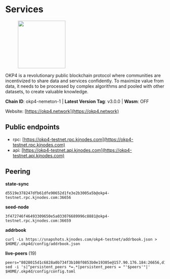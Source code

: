 # Services

<figure><img src="https://raw.githubusercontent.com/kj89/testnet_manuals/main/pingpub/logos/okp4.png" width="150" alt=""><figcaption></figcaption></figure>

OKP4 is a revolutionary public blockchain protocol where communities are incentivized to  share data and services confidently. To maximize value from data, it needs to be processed  by complex algorithms and pooled with other datasets, to create valuable knowledge.

**Chain ID**: okp4-nemeton-1 | **Latest Version Tag**: v3.0.0 | **Wasm**: OFF

Website: [https://okp4.network](https://okp4.network)


## Public endpoints

* rpc: [https://okp4-testnet.rpc.kjnodes.com](https://okp4-testnet.rpc.kjnodes.com)
* api: [https://okp4-testnet.api.kjnodes.com](https://okp4-testnet.api.kjnodes.com)

## Peering

**state-sync**

```
d5519e378247dfb61dfe90652d1fe3e2b3005a5b@okp4-testnet.rpc.kjnodes.com:36656
```

**seed-node**

```
3f472746f46493309650e5a033076689996c8881@okp4-testnet.rpc.kjnodes.com:36659
```

**addrbook**
```
curl -Ls https://snapshots.kjnodes.com/okp4-testnet/addrbook.json > $HOME/.okp4d/config/addrbook.json
```

**live-peers** (19)
```
peers="8028015d1c6828a0b734f3b108f0853b0e19305e@157.90.176.184:26656,d132ad0c5b2afd0eab2d87351eeda46dc9d69312@46.228.205.200:26656,d5519e378247dfb61dfe90652d1fe3e2b3005a5b@65.109.68.190:36656,74349a1cb9479b291866debe2042de8a2e88b850@65.108.233.109:17656,8af258bbe73f4c66127a7b3e8b1ec23fde2950a6@65.108.192.123:19656,cd2e7d49cc2f911d7df7c7951d72c96727d1db1d@212.8.240.13:36656,e755eb8016c2f6f5303b2f8d503d9126d235e80f@138.201.35.56:26656,23e895e7d650f43e1f53522165607b71685f8cfa@65.108.75.107:26656,2bfd405e8f0f176428e2127f98b5ec53164ae1f0@142.132.149.118:26656,b0b56d944cf1cc569a1e77e0923e075bad94d755@141.95.145.41:28656,1f4fa23210cc1d086a928a3c6de7c24f6c8f17ba@202.61.226.120:16656,8cdeb85dada114c959c36bb59ce258c65ae3a09c@88.198.242.163:36656,d1a0ff9bd7ea1ebd06bc7158f3523f5e557328be@163.172.131.169:26656,8a7605d8ae4338de5b7a0d5c70244ce05e377630@85.10.200.221:26656,307fb25cd6998d0d5bd1d947571f6043c6bb4069@65.109.31.114:2280,9d1482bc31fb4578a5c7f7f65c4e0aaf2dfc2336@213.239.215.77:36656,5ed1edac2d35c91577b34f6002c85927027058b9@95.217.202.49:30656,30092d2717053f1c0813e8354c07c761c9c3ac5c@194.163.161.234:26656,fff0a8c202befd9459ff93783a0e7756da305fe3@38.242.150.63:16656"
sed -i 's|^persistent_peers *=.*|persistent_peers = "'$peers'"|' $HOME/.okp4d/config/config.toml
```
